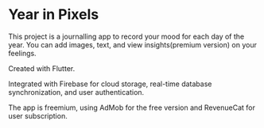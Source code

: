 # Year in Pixels

This project is a journalling app to record your mood for each day of the year. You can add images, text, and view insights(premium version) on your feelings.

Created with Flutter. 

Integrated with Firebase for cloud storage, real-time database synchronization, and user authentication.  

The app is freemium, using AdMob for the free version and RevenueCat for user subscription.
